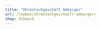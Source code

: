 ```yaml
---
title: "Uhrenfachgeschäft Amberger"
url: /leoben/uhrenfachgeschaeft-amberger/
shop: Schmuck
---
```

